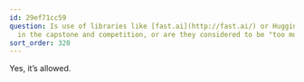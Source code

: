 ```yaml
---
id: 29ef71cc59
question: Is use of libraries like [fast.ai](http://fast.ai/) or Huggingface allowed
  in the capstone and competition, or are they considered to be "too much help"?
sort_order: 320
---
```


Yes, it’s allowed.